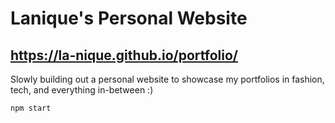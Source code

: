 # Lanique's Personal Website

## <https://la-nique.github.io/portfolio/>

Slowly building out a personal website to showcase my portfolios in fashion, tech, and everything in-between :)

```npm start```
